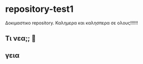# repository-test1
Δοκιμαστικο repository. Καλημερα και καλησπερα σε ολους!!!!!!
## Τι νεα;; 🙂
## γεια
